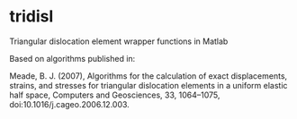 # tridisl
Triangular dislocation element wrapper functions in Matlab

Based on algorithms published in:

Meade, B. J. (2007), Algorithms for the calculation of exact displacements, strains, and stresses for triangular dislocation elements in a uniform elastic half space, Computers and Geosciences, 33, 1064–1075, doi:10.1016/j.cageo.2006.12.003.
